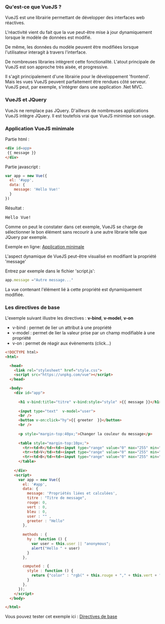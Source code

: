 ### Qu'est-ce que VueJS ?

VueJS est une librairie permettant de développer des interfaces web réactives.  

L'réactivité vient du fait que la vue peut-être mise à jour dynamiquement lorsque le modèle de données est modifié.  

De même, les données du modèle peuvent être modifiées lorsque l'utilisateur interagit à travers l'interface.  

De nombreuses libraries intègrent cette fonctionalité. L'atout principale de VueJS est son approche très aisée, et progressive.

Il s'agit principalement d'une librairie pour le développement 'frontend'. Mais les vues VueJS peuvent parfaitement être rendues côté serveur. VueJS peut, par exemple, s'intégrer dans une application .Net MVC.

### VueJS et JQuery

VueJs ne remplace pas JQuery. D'ailleurs de nombreuses applications VueJS intègre JQuery.  Il est toutefois vrai que VueJS minimise son usage.  


### Application VueJS minimale

Partie html :
```html
<div id=app>
 {{ message }}
</div>
```

Partie javascript :
```javascript
var app = new Vue({
  el: '#app',
  data: {
    message: 'Hello Vue!'
  }
})
```

Résultat :  
<pre>Hello Vue!</pre>

Comme on peut le constater dans cet exemple, VueJS se charge de sélectionner le bon élément sans recourir à une autre librarie telle que JQuery par exemple.

Exemple en ligne: [Application minimale](http://embed.plnkr.co/3Wai4JuBQ4DmNFRSHh8c/)  



L'aspect dynamique de VueJS peut-être visualisé en modifiant la propriété 'message' 

Entrez par exemple dans le fichier 'script.js':
```javascript
app.message ="Autre message..."
```

La vue contenant l'élément lié à cette propriété  est dynamiquement modifiée.


### Les directives de base

L'exemple suivant illustre les directives : **v-bind**, **v-model**, **v-on**

* v-bind  : permet de lier un attribut à une propriété
* v-model : permet de lier la valeur prise par un champ modifiable à une propriété
* v-on : permet de réagir aux évènements (click...)



```html
<!DOCTYPE html>
<html>

  <head>
    <link rel="stylesheet" href="style.css">
    <script src="https://unpkg.com/vue"></script>
  </head>

  <body>
    <div id="app">
      
      <h1 v-bind:title="titre" v-bind:style="style" >{{ message }}</h1>
    
      <input type="text"  v-model="user">
      <br />
      <button v-on:click="hy">{{ greeter  }}</button>
      <br />
     
      <p style="margin-top:40px;">Changer la couleur du message</p>
      
      <table style="margin-top:10px;">
        <tr><td>R</td><td><input type="range" value="0" max="255" min="0" step="1" v-model="rouge"></td></tr>
        <tr><td>V</td><td><input type="range" value="0" max="255" min="0" step="1" v-model="vert"></td></tr>
        <tr><td>B</td><td><input type="range" value="0" max="255" min="0" step="1" v-model="bleu"></td></tr>
      </table>
      
    </div>
    <script>
      var app = new Vue({
        el: '#app', 
        data: { 
          message: 'Propriétés liées et calculées',
          titre : "Titre de message",
          rouge: 0,
          vert : 0,
          bleu : 0,
          user : "" ,
          greeter : "Hello"
        },
        
        methods : {
          hy : function () {
            var user = this.user || "anonymous";
            alert("Hello " + user)
          }
        },

        computed : {
          style : function () {
            return {"color" : "rgb(" + this.rouge + "," + this.vert + ","+ this.bleu + ")"}
          }
        },
      }); 
    </script>
  </body>

</html>
```

Vous pouvez tester cet exemple ici : [Directives de base](https://plnkr.co/edit/v4DKhwGLuQoPPeMRZYfS?p=info)

